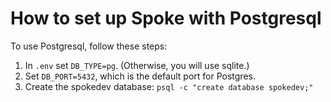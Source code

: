 # How to set up Spoke with Postgresql

To use Postgresql, follow these steps:

1. In `.env` set `DB_TYPE=pg`. (Otherwise, you will use sqlite.)
2. Set `DB_PORT=5432`, which is the default port for Postgres.
3. Create the spokedev database:  `psql -c "create database spokedev;"`
